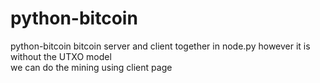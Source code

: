 # python-bitcoin
python-bitcoin
bitcoin server and client together in node.py however it is without the UTXO model  
we can do the mining using client page

